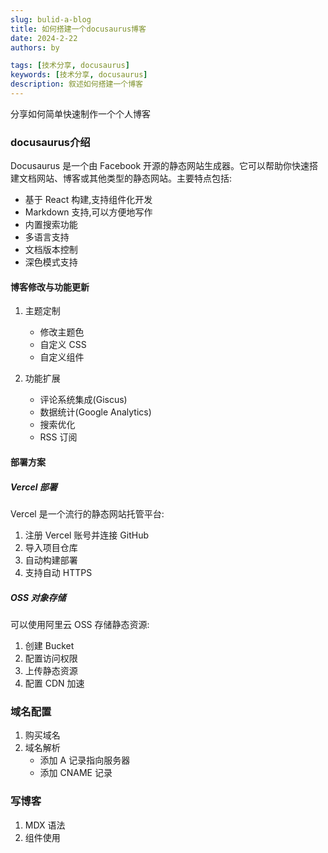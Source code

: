 ```yaml
---
slug: bulid-a-blog
title: 如何搭建一个docusaurus博客
date: 2024-2-22
authors: by

tags: [技术分享, docusaurus]
keywords: [技术分享, docusaurus]
description: 叙述如何搭建一个博客
---
```


分享如何简单快速制作一个个人博客

<!-- truncate -->

### docusaurus介绍

Docusaurus 是一个由 Facebook 开源的静态网站生成器。它可以帮助你快速搭建文档网站、博客或其他类型的静态网站。主要特点包括:

- 基于 React 构建,支持组件化开发
- Markdown 支持,可以方便地写作
- 内置搜索功能
- 多语言支持
- 文档版本控制
- 深色模式支持

#### 博客修改与功能更新

1. 主题定制

   - 修改主题色
   - 自定义 CSS
   - 自定义组件

2. 功能扩展
   - 评论系统集成(Giscus)
   - 数据统计(Google Analytics)
   - 搜索优化
   - RSS 订阅

#### 部署方案

##### Vercel 部署

Vercel 是一个流行的静态网站托管平台:

1. 注册 Vercel 账号并连接 GitHub
2. 导入项目仓库
3. 自动构建部署
4. 支持自动 HTTPS

##### OSS 对象存储

可以使用阿里云 OSS 存储静态资源:

1. 创建 Bucket
2. 配置访问权限
3. 上传静态资源
4. 配置 CDN 加速

### 域名配置

1. 购买域名
2. 域名解析
   - 添加 A 记录指向服务器
   - 添加 CNAME 记录

### 写博客

1. MDX 语法
2. 组件使用
